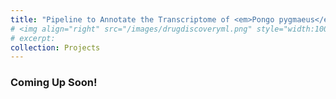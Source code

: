```yaml
---
title: "Pipeline to Annotate the Transcriptome of <em>Pongo pygmaeus</em>"
# <img align="right" src="/images/drugdiscoveryml.png" style="width:100px;height:100px" />
# excerpt:
collection: Projects
---
```


### Coming Up Soon!
